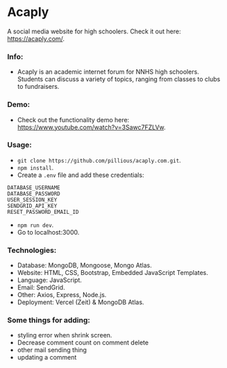 # Acaply

A social media website for high schoolers. Check it out here: https://acaply.com/.

### Info:

- Acaply is an academic internet forum for NNHS high schoolers. Students can discuss a variety of topics, ranging from classes to clubs to fundraisers.

### Demo:

- Check out the functionality demo here: https://www.youtube.com/watch?v=3Sawc7FZLVw.

### Usage:

- `git clone https://github.com/pillious/acaply.com.git`.
- `npm install`.
- Create a `.env` file and add these credentials:

```
DATABASE_USERNAME
DATABASE_PASSWORD
USER_SESSION_KEY
SENDGRID_API_KEY
RESET_PASSWORD_EMAIL_ID
```

- `npm run dev`.
- Go to localhost:3000.

### Technologies:

- Database: MongoDB, Mongoose, Mongo Atlas.
- Website: HTML, CSS, Bootstrap, Embedded JavaScript Templates.
- Language: JavaScript.
- Email: SendGrid.
- Other: Axios, Express, Node.js.
- Deployment: Vercel (Zeit) & MongoDB Atlas.

### Some things for adding:

- styling error when shrink screen.
- Decrease comment count on comment delete
- other mail sending thing
- updating a comment

